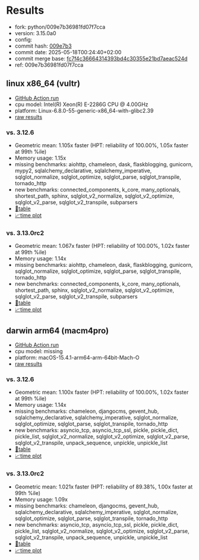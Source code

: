 # Results

- fork: python/009e7b36981fd07f7cca
- version: 3.15.0a0
- config: 
- commit hash: [009e7b3](https://github.com/python/cpython/commit/009e7b3)
- commit date: 2025-05-18T00:24:40+02:00
- commit merge base: [fc7f4c36664314393bd4c30355e21bd7aeac524d](https://github.com/python/cpython/commit/fc7f4c36664314393bd4c30355e21bd7aeac524d)
- ref: 009e7b36981fd07f7cca

## linux x86_64 (vultr)

- [GitHub Action run](https://github.com/facebookexperimental/free-threading-benchmarking/actions/runs/15090402216)
- cpu model: Intel(R) Xeon(R) E-2286G CPU @ 4.00GHz
- platform: Linux-6.8.0-55-generic-x86_64-with-glibc2.39
- [raw results](bm-20250518-vultr-x86_64-python-009e7b36981fd07f7cca-3.15.0a0-009e7b3.json)

### vs. 3.12.6

- Geometric mean: 1.105x faster (HPT: reliability of 100.00%, 1.05x faster at 99th %ile)
- Memory usage: 1.15x
- missing benchmarks: aiohttp, chameleon, dask, flaskblogging, gunicorn, mypy2, sqlalchemy_declarative, sqlalchemy_imperative, sqlglot_normalize, sqlglot_optimize, sqlglot_parse, sqlglot_transpile, tornado_http
- new benchmarks: connected_components, k_core, many_optionals, shortest_path, sphinx, sqlglot_v2_normalize, sqlglot_v2_optimize, sqlglot_v2_parse, sqlglot_v2_transpile, subparsers
- [📄table](bm-20250518-vultr-x86_64-python-009e7b36981fd07f7cca-3.15.0a0-009e7b3-vs-3.12.6.md)
- [📈time plot](bm-20250518-vultr-x86_64-python-009e7b36981fd07f7cca-3.15.0a0-009e7b3-vs-3.12.6.svg)

### vs. 3.13.0rc2

- Geometric mean: 1.067x faster (HPT: reliability of 100.00%, 1.02x faster at 99th %ile)
- Memory usage: 1.14x
- missing benchmarks: aiohttp, chameleon, dask, flaskblogging, gunicorn, sqlglot_normalize, sqlglot_optimize, sqlglot_parse, sqlglot_transpile, tornado_http
- new benchmarks: connected_components, k_core, many_optionals, shortest_path, sphinx, sqlglot_v2_normalize, sqlglot_v2_optimize, sqlglot_v2_parse, sqlglot_v2_transpile, subparsers
- [📄table](bm-20250518-vultr-x86_64-python-009e7b36981fd07f7cca-3.15.0a0-009e7b3-vs-3.13.0rc2.md)
- [📈time plot](bm-20250518-vultr-x86_64-python-009e7b36981fd07f7cca-3.15.0a0-009e7b3-vs-3.13.0rc2.svg)

## darwin arm64 (macm4pro)

- [GitHub Action run](https://github.com/facebookexperimental/free-threading-benchmarking/actions/runs/15090402216)
- cpu model: missing
- platform: macOS-15.4.1-arm64-arm-64bit-Mach-O
- [raw results](bm-20250518-macm4pro-arm64-python-009e7b36981fd07f7cca-3.15.0a0-009e7b3.json)

### vs. 3.12.6

- Geometric mean: 1.100x faster (HPT: reliability of 100.00%, 1.02x faster at 99th %ile)
- Memory usage: 1.14x
- missing benchmarks: chameleon, djangocms, gevent_hub, sqlalchemy_declarative, sqlalchemy_imperative, sqlglot_normalize, sqlglot_optimize, sqlglot_parse, sqlglot_transpile, tornado_http
- new benchmarks: asyncio_tcp, asyncio_tcp_ssl, pickle, pickle_dict, pickle_list, sqlglot_v2_normalize, sqlglot_v2_optimize, sqlglot_v2_parse, sqlglot_v2_transpile, unpack_sequence, unpickle, unpickle_list
- [📄table](bm-20250518-macm4pro-arm64-python-009e7b36981fd07f7cca-3.15.0a0-009e7b3-vs-3.12.6.md)
- [📈time plot](bm-20250518-macm4pro-arm64-python-009e7b36981fd07f7cca-3.15.0a0-009e7b3-vs-3.12.6.svg)

### vs. 3.13.0rc2

- Geometric mean: 1.021x faster (HPT: reliability of 89.38%, 1.00x faster at 99th %ile)
- Memory usage: 1.09x
- missing benchmarks: chameleon, djangocms, gevent_hub, sqlalchemy_declarative, sqlalchemy_imperative, sqlglot_normalize, sqlglot_optimize, sqlglot_parse, sqlglot_transpile, tornado_http
- new benchmarks: asyncio_tcp, asyncio_tcp_ssl, pickle, pickle_dict, pickle_list, sqlglot_v2_normalize, sqlglot_v2_optimize, sqlglot_v2_parse, sqlglot_v2_transpile, unpack_sequence, unpickle, unpickle_list
- [📄table](bm-20250518-macm4pro-arm64-python-009e7b36981fd07f7cca-3.15.0a0-009e7b3-vs-3.13.0rc2.md)
- [📈time plot](bm-20250518-macm4pro-arm64-python-009e7b36981fd07f7cca-3.15.0a0-009e7b3-vs-3.13.0rc2.svg)

